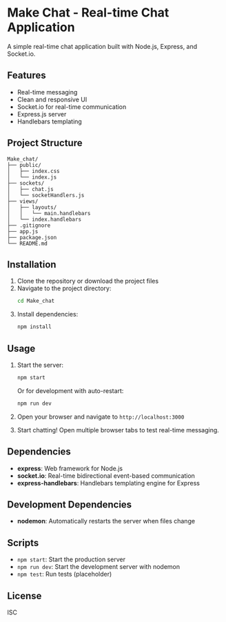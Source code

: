 # Make Chat - Real-time Chat Application

A simple real-time chat application built with Node.js, Express, and Socket.io.

## Features

- Real-time messaging
- Clean and responsive UI
- Socket.io for real-time communication
- Express.js server
- Handlebars templating

## Project Structure

```
Make_chat/
├── public/
│   ├── index.css
│   └── index.js
├── sockets/
│   ├── chat.js
│   └── socketHandlers.js
├── views/
│   ├── layouts/
│   │   └── main.handlebars
│   └── index.handlebars
├── .gitignore
├── app.js
├── package.json
└── README.md
```

## Installation

1. Clone the repository or download the project files
2. Navigate to the project directory:
   ```bash
   cd Make_chat
   ```
3. Install dependencies:
   ```bash
   npm install
   ```

## Usage

1. Start the server:
   ```bash
   npm start
   ```
   Or for development with auto-restart:
   ```bash
   npm run dev
   ```

2. Open your browser and navigate to `http://localhost:3000`

3. Start chatting! Open multiple browser tabs to test real-time messaging.

## Dependencies

- **express**: Web framework for Node.js
- **socket.io**: Real-time bidirectional event-based communication
- **express-handlebars**: Handlebars templating engine for Express

## Development Dependencies

- **nodemon**: Automatically restarts the server when files change

## Scripts

- `npm start`: Start the production server
- `npm run dev`: Start the development server with nodemon
- `npm test`: Run tests (placeholder)

## License

ISC